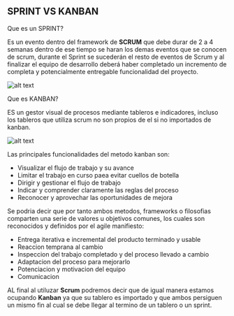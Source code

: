 ## SPRINT   VS   KANBAN

Que es un SPRINT?

Es un evento dentro del framework de **SCRUM**  que debe durar de 2 a 4 semanas dentro de ese tiempo se haran los demas eventos que se conocen de scrum, durante el Sprint se sucederán el resto de eventos de Scrum y al finalizar el equipo de desarrollo deberá haber completado un incremento de completa y potencialmente entregable funcionalidad del proyecto.

![alt text](https://msdnshared.blob.core.windows.net/media/MSDNBlogsFS/prod.evol.blogs.msdn.com/CommunityServer.Blogs.Components.WeblogFiles/00/00/00/58/04/metablogapi/2133.image_thumb_5D4B9F71.png)

Que es KANBAN?

ES un gestor visual de procesos mediante tableros e indicadores, incluso los tableros que utiliza scrum no son propios de el si no importados de kanban.

![alt text](http://casari-asoc.com/blog/wp-content/uploads/2012/06/kanbanes-600x360.jpg)

Las principales funcionalidades del metodo kanban son:

*   Visualizar el flujo de trabajo y su avance
*   Limitar el trabajo en curso paea evitar cuellos de botella
*   Dirigir y gestionar el flujo de trabajo
*   Indicar y comprender claramente las reglas del proceso
*   Reconocer y aprovechar las oportunidades de mejora



Se podria decir que por tanto ambos metodos, frameworks o filosofias comparten una serie de valores u objetivos comunes, los cuales son reconocidos y definidos por el agile manifiesto:

* Entrega iterativa e incremental del producto terminado y usable
* Reaccion temprana al cambio
* Inspeccion del trabajo completado y del proceso llevado a cambio
* Adaptacion del proceso para mejorarlo
* Potenciacion y motivacion del equipo
* Comunicacion


AL final al utiluzar **Scrum** podremos decir que de igual manera estamos ocupando **Kanban** ya que su tablero es importado y que ambos persiguen un mismo fin al cual se debe llegar al termino de un tablero o un sprint.
